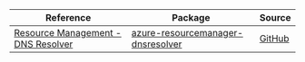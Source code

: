 | Reference | Package | Source |
|---|---|---|
|[Resource Management - DNS Resolver](resourcemanager-dnsresolver-readme.md)|[azure-resourcemanager-dnsresolver](https://repo1.maven.org/maven2/com/azure/resourcemanager/azure-resourcemanager-dnsresolver)|[GitHub](https://github.com/Azure/azure-sdk-for-java/blob/main/sdk/dnsresolver/azure-resourcemanager-dnsresolver)|
